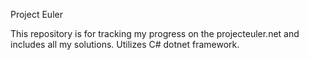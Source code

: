 Project Euler

This repository is for tracking my progress on the projecteuler.net and includes all my solutions. Utilizes C# dotnet framework. 
